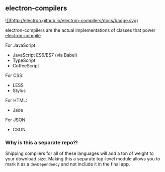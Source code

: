 ## electron-compilers

<a href="http://electron.github.io/electron-compilers/docs">
![](http://electron.github.io/electron-compilers/docs/badge.svg)
</a>

electron-compilers are the actual implementations of classes that power
[electron-compile](https://github.com/electron/electron-compile)

For JavaScript:

* JavaScript ES6/ES7 (via Babel)
* TypeScript
* CoffeeScript

For CSS:

* LESS
* Stylus

For HTML:

* Jade

For JSON:

* CSON

### Why is this a separate repo?!

Shipping compilers for all of these languages will add a ton of weight to your
download size. Making this a separate top-level module allows you to mark it
as a `devDependency` and not include it in the final app.

